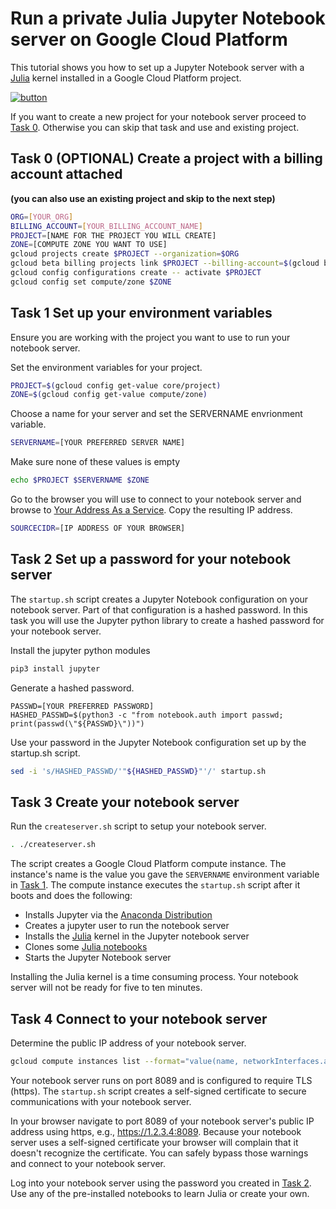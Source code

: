 # Run a private Julia Jupyter Notebook server on Google Cloud Platform

This tutorial shows you how to set up a Jupyter Notebook server with a 
[Julia](https://julialang.org/) kernel installed in a Google Cloud Platform project.

[![button](http://gstatic.com/cloudssh/images/open-btn.png)](https://console.cloud.google.com/cloudshell/open?git_repo=https://github.com/wardharold/julia-notebook&page=editor&tutorial=tutorial.md)

If you want to create a new project for your notebook server proceed to 
[Task 0](#task-0-optional-create-a-project-with-a-billing-account-attached). 
Otherwise you can skip that task and use and existing project.

## Task 0 (OPTIONAL) Create a project with a billing account attached 
**(you can also use an existing project and skip to the next step)**
```sh
ORG=[YOUR_ORG]
BILLING_ACCOUNT=[YOUR_BILLING_ACCOUNT_NAME]
PROJECT=[NAME FOR THE PROJECT YOU WILL CREATE]
ZONE=[COMPUTE ZONE YOU WANT TO USE]
gcloud projects create $PROJECT --organization=$ORG
gcloud beta billing projects link $PROJECT --billing-account=$(gcloud beta billing accounts list | grep $BILLING_ACCOUNT | awk '{print $1}')
gcloud config configurations create -- activate $PROJECT
gcloud config set compute/zone $ZONE
```

## Task 1 Set up your environment variables 
Ensure you are working with the project you want to use to run your notebook server.

Set the environment variables for your project.
```sh
PROJECT=$(gcloud config get-value core/project)
ZONE=$(gcloud config get-value compute/zone)
```

Choose a name for your server and set the SERVERNAME envrionment variable.
```sh
SERVERNAME=[YOUR PREFERRED SERVER NAME]
```

Make sure none of these values is empty
```sh
echo $PROJECT $SERVERNAME $ZONE
```

Go to the browser you will use to connect to your notebook server and browse to [Your Address As a Service](https://v4.ident.me). Copy the resulting IP address.

```sh
SOURCECIDR=[IP ADDRESS OF YOUR BROWSER]
```

## Task 2 Set up a password for your notebook server
The ```startup.sh``` script creates a Jupyter Notebook configuration on your notebook server.
Part of that configuration is a hashed password. In this task you will use the Jupyter python
library to create a hashed password for your notebook server.

Install the jupyter python modules
```sh
pip3 install jupyter
```

Generate a hashed password.
```
PASSWD=[YOUR PREFERRED PASSWORD]
HASHED_PASSWD=$(python3 -c "from notebook.auth import passwd; print(passwd(\"${PASSWD}\"))")
```

Use your password in the Jupyter Notebook configuration set up by the startup.sh script.
```sh
sed -i 's/HASHED_PASSWD/'"${HASHED_PASSWD}"'/' startup.sh
```

## Task 3 Create your notebook server
Run the ```createserver.sh``` script to setup your notebook server.
```sh
. ./createserver.sh
```

The script creates a Google Cloud Platform compute instance. The instance's name is the value you gave
the ```SERVERNAME``` environment variable in [Task 1](#task-1-set-up-your-environment-variables). The 
compute instance executes the ```startup.sh``` script after it boots and does the following:

* Installs Jupyter via the [Anaconda Distribution](https://www.anaconda.com/download/#linux)
* Creates a jupyter user to run the notebook server
* Installs the [Julia](https://julialang.org/) kernel in the Jupyter notebook server
* Clones some [Julia notebooks](https://github.com/JuliaComputing/JuliaBoxTutorials)
* Starts the Jupyter Notebook server

Installing the Julia kernel is a time consuming process. Your notebook server will not be ready
for five to ten minutes.

## Task 4 Connect to your notebook server
Determine the public IP address of your notebook server.
```sh
gcloud compute instances list --format="value(name, networkInterfaces.accessConfigs[0].natIP)" --filter="$SERVERNAME" | awk '{print $2}'
```

Your notebook server runs on port 8089 and is configured to require TLS (https). The ```startup.sh``` script creates a self-signed certificate to secure communications with your notebook server.
 
In your browser navigate to port 8089 of your notebook server's public IP address using https, e.g.,
https://1.2.3.4:8089. Because your notebook server uses a self-signed certificate your browser will
complain that it doesn't recognize the certificate. You can safely bypass those warnings and
connect to your notebook server.

Log into your notebook server using the password you created in [Task 2](#task-2-set-up-a-password-for-your-notebook-server). 
Use any of the pre-installed notebooks to learn Julia or create your own.
